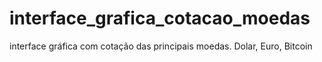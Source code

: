 # interface_grafica_cotacao_moedas
interface gráfica com cotação das principais moedas. Dolar, Euro, Bitcoin
